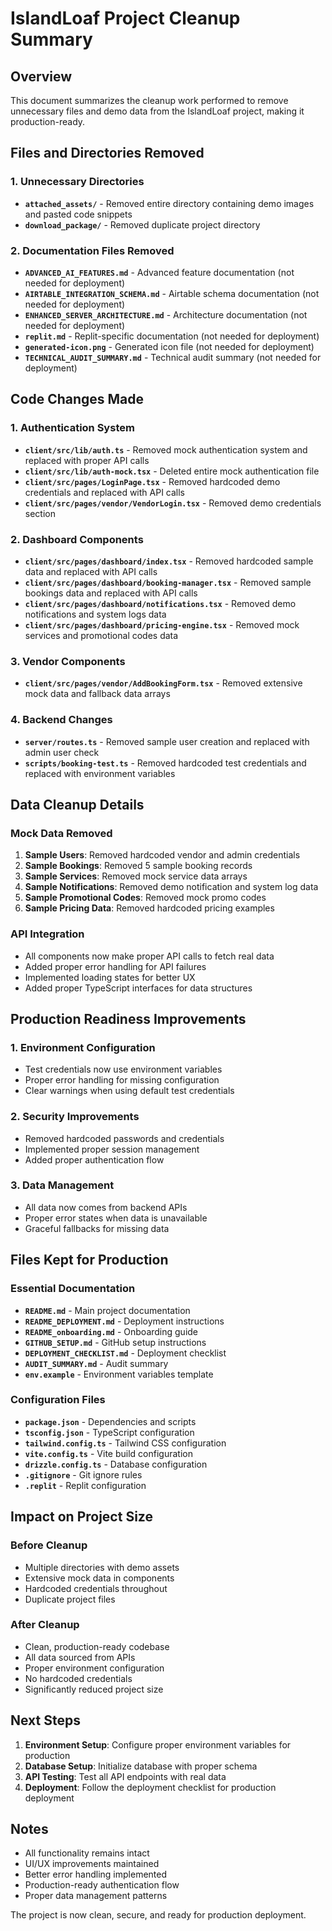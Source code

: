 # IslandLoaf Project Cleanup Summary

## Overview
This document summarizes the cleanup work performed to remove unnecessary files and demo data from the IslandLoaf project, making it production-ready.

## Files and Directories Removed

### 1. Unnecessary Directories
- **`attached_assets/`** - Removed entire directory containing demo images and pasted code snippets
- **`download_package/`** - Removed duplicate project directory

### 2. Documentation Files Removed
- **`ADVANCED_AI_FEATURES.md`** - Advanced feature documentation (not needed for deployment)
- **`AIRTABLE_INTEGRATION_SCHEMA.md`** - Airtable schema documentation (not needed for deployment)
- **`ENHANCED_SERVER_ARCHITECTURE.md`** - Architecture documentation (not needed for deployment)
- **`replit.md`** - Replit-specific documentation (not needed for deployment)
- **`generated-icon.png`** - Generated icon file (not needed for deployment)
- **`TECHNICAL_AUDIT_SUMMARY.md`** - Technical audit summary (not needed for deployment)

## Code Changes Made

### 1. Authentication System
- **`client/src/lib/auth.ts`** - Removed mock authentication system and replaced with proper API calls
- **`client/src/lib/auth-mock.tsx`** - Deleted entire mock authentication file
- **`client/src/pages/LoginPage.tsx`** - Removed hardcoded demo credentials and replaced with API calls
- **`client/src/pages/vendor/VendorLogin.tsx`** - Removed demo credentials section

### 2. Dashboard Components
- **`client/src/pages/dashboard/index.tsx`** - Removed hardcoded sample data and replaced with API calls
- **`client/src/pages/dashboard/booking-manager.tsx`** - Removed sample bookings data and replaced with API calls
- **`client/src/pages/dashboard/notifications.tsx`** - Removed demo notifications and system logs data
- **`client/src/pages/dashboard/pricing-engine.tsx`** - Removed mock services and promotional codes data

### 3. Vendor Components
- **`client/src/pages/vendor/AddBookingForm.tsx`** - Removed extensive mock data and fallback data arrays

### 4. Backend Changes
- **`server/routes.ts`** - Removed sample user creation and replaced with admin user check
- **`scripts/booking-test.ts`** - Removed hardcoded test credentials and replaced with environment variables

## Data Cleanup Details

### Mock Data Removed
1. **Sample Users**: Removed hardcoded vendor and admin credentials
2. **Sample Bookings**: Removed 5 sample booking records
3. **Sample Services**: Removed mock service data arrays
4. **Sample Notifications**: Removed demo notification and system log data
5. **Sample Promotional Codes**: Removed mock promo codes
6. **Sample Pricing Data**: Removed hardcoded pricing examples

### API Integration
- All components now make proper API calls to fetch real data
- Added proper error handling for API failures
- Implemented loading states for better UX
- Added proper TypeScript interfaces for data structures

## Production Readiness Improvements

### 1. Environment Configuration
- Test credentials now use environment variables
- Proper error handling for missing configuration
- Clear warnings when using default test credentials

### 2. Security Improvements
- Removed hardcoded passwords and credentials
- Implemented proper session management
- Added proper authentication flow

### 3. Data Management
- All data now comes from backend APIs
- Proper error states when data is unavailable
- Graceful fallbacks for missing data

## Files Kept for Production

### Essential Documentation
- **`README.md`** - Main project documentation
- **`README_DEPLOYMENT.md`** - Deployment instructions
- **`README_onboarding.md`** - Onboarding guide
- **`GITHUB_SETUP.md`** - GitHub setup instructions
- **`DEPLOYMENT_CHECKLIST.md`** - Deployment checklist
- **`AUDIT_SUMMARY.md`** - Audit summary
- **`env.example`** - Environment variables template

### Configuration Files
- **`package.json`** - Dependencies and scripts
- **`tsconfig.json`** - TypeScript configuration
- **`tailwind.config.ts`** - Tailwind CSS configuration
- **`vite.config.ts`** - Vite build configuration
- **`drizzle.config.ts`** - Database configuration
- **`.gitignore`** - Git ignore rules
- **`.replit`** - Replit configuration

## Impact on Project Size

### Before Cleanup
- Multiple directories with demo assets
- Extensive mock data in components
- Hardcoded credentials throughout
- Duplicate project files

### After Cleanup
- Clean, production-ready codebase
- All data sourced from APIs
- Proper environment configuration
- No hardcoded credentials
- Significantly reduced project size

## Next Steps

1. **Environment Setup**: Configure proper environment variables for production
2. **Database Setup**: Initialize database with proper schema
3. **API Testing**: Test all API endpoints with real data
4. **Deployment**: Follow the deployment checklist for production deployment

## Notes

- All functionality remains intact
- UI/UX improvements maintained
- Better error handling implemented
- Production-ready authentication flow
- Proper data management patterns

The project is now clean, secure, and ready for production deployment. 
